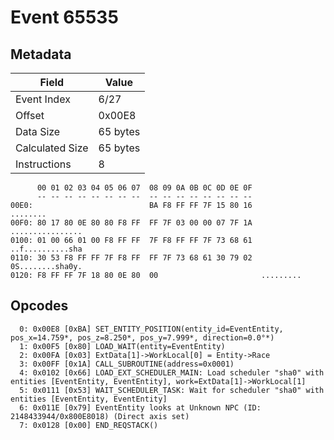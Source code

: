 # Event 65535

## Metadata

| Field           | Value    |
|-----------------|----------|
| Event Index     | 6/27     |
| Offset          | 0x00E8   |
| Data Size       | 65 bytes |
| Calculated Size | 65 bytes |
| Instructions    | 8        |

```
      00 01 02 03 04 05 06 07  08 09 0A 0B 0C 0D 0E 0F
      -- -- -- -- -- -- -- --  -- -- -- -- -- -- -- --
00E0:                          BA F8 FF FF 7F 15 80 16          ........
00F0: 80 17 80 0E 80 80 F8 FF  FF 7F 03 00 00 07 7F 1A  ................
0100: 01 00 66 01 00 F8 FF FF  7F F8 FF FF 7F 73 68 61  ..f..........sha
0110: 30 53 F8 FF FF 7F F8 FF  FF 7F 73 68 61 30 79 02  0S........sha0y.
0120: F8 FF FF 7F 18 80 0E 80  00                       .........       
```

## Opcodes

```
  0: 0x00E8 [0xBA] SET_ENTITY_POSITION(entity_id=EventEntity, pos_x=14.759*, pos_z=8.250*, pos_y=7.999*, direction=0.0°*)
  1: 0x00F5 [0x80] LOAD_WAIT(entity=EventEntity)
  2: 0x00FA [0x03] ExtData[1]->WorkLocal[0] = Entity->Race
  3: 0x00FF [0x1A] CALL_SUBROUTINE(address=0x0001)
  4: 0x0102 [0x66] LOAD_EXT_SCHEDULER_MAIN: Load scheduler "sha0" with entities [EventEntity, EventEntity], work=ExtData[1]->WorkLocal[1]
  5: 0x0111 [0x53] WAIT_SCHEDULER_TASK: Wait for scheduler "sha0" with entities [EventEntity, EventEntity]
  6: 0x011E [0x79] EventEntity looks at Unknown NPC (ID: 2148433944/0x800E8018) (Direct axis set)
  7: 0x0128 [0x00] END_REQSTACK()
```
